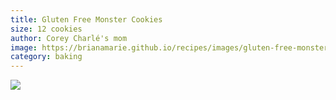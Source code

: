 ```yaml
---
title: Gluten Free Monster Cookies
size: 12 cookies
author: Corey Charlé's mom
image: https://brianamarie.github.io/recipes/images/gluten-free-monster-cookies.png
category: baking
---
```

![](https://brianamarie.github.io/recipes/images/gluten-free-monster-cookies.png)
